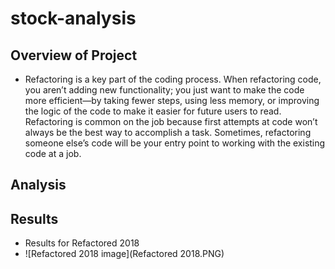 # stock-analysis


## Overview of Project
* Refactoring is a key part of the coding process. When refactoring code, you aren’t adding new functionality; you just want to make the code more efficient—by taking fewer steps, using less memory, or improving the logic of the code to make it easier for future users to read. Refactoring is common on the job because first attempts at code won’t always be the best way to accomplish a task. Sometimes, refactoring someone else’s code will be your entry point to working with the existing code at a job.

## Analysis


## Results
* Results for Refactored 2018
* ![Refactored 2018 image](Refactored 2018.PNG)
